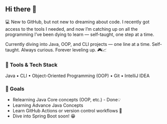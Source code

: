 ## Hi there 👋

💻 New to GitHub, but not new to dreaming about code.
I recently got access to the tools I needed, and now I’m catching up on all the programming I’ve been dying to learn — self-taught, one step at a time.

Currently diving into Java, OOP, and CLI projects — one line at a time.
Self-taught. Always curious. Forever leveling up. 🎮📈

### 🔧 Tools & Tech Stack
Java • CLI • Object-Oriented Programming (OOP) • Git • IntelliJ IDEA 

### 📌 Goals
- Relearning Java Core concepts (OOP, etc.) - Done💡
- Learning Advance Java Concepts
- Learn GitHub Actions or version control workflows 🔄
- Dive into Spring Boot soon! 😁 
